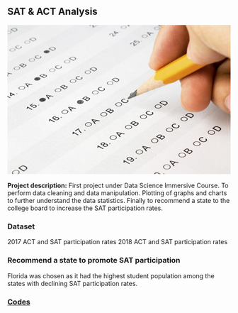## SAT & ACT Analysis 
<img src="images/test.jpg?raw=true"/>

**Project description:** First project under Data Science Immersive Course. To perform data cleaning and data manipulation. Plotting of graphs and charts to further understand the data statistics. Finally to recommend a state to the college board to increase the SAT participation rates.

### Dataset

2017 ACT and SAT participation rates
2018 ACT and SAT participation rates

### Recommend a state to promote SAT participation

Florida was chosen as it had the highest student population among the states with declining SAT participation rates.

### [Codes](https://github.com/tayjx1987/Project-1) 
